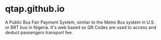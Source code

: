 # qtap.github.io
A Public Bus Fair Payment System, similar to the Metro Bus system in U.S. or BRT bus in Nigeria. It's web based so QR Codes are used to access and deduct passengers transport fee. 
